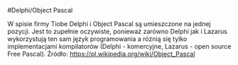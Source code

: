 #Delphi/Object Pascal

W spisie firmy Tiobe Delphi i Object Pascal są umieszczone na jednej pozycji. Jest to zupełnie oczywiste, ponieważ zarówno Delphi jak i Lazarus wykorzystują ten sam język programowania a różnią się tylko implementacjami kompilatorów (Delphi - komercyjne, Lazarus - open source Free Pascal).
Źródło: https://pl.wikipedia.org/wiki/Object_Pascal